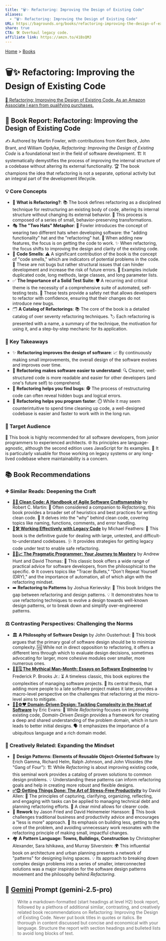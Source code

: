 ```yaml
---
title: "🗑️✨ Refactoring: Improving the Design of Existing Code"
aliases:
  - "🗑️✨ Refactoring: Improving the Design of Existing Code"
URL: https://bagrounds.org/books/refactoring-improving-the-design-of-existing-code
share: true
CTA: 🛠️ Overhaul legacy code.
affiliate link: https://amzn.to/41BsQMJ
---
```

[Home](../index.md) > [Books](./index.md)  
# 🗑️✨ Refactoring: Improving the Design of Existing Code  
[🛒 Refactoring: Improving the Design of Existing Code. As an Amazon Associate I earn from qualifying purchases.](https://amzn.to/41BsQMJ)  
  
## 📖 Book Report: Refactoring: Improving the Design of Existing Code  
  
✍️ Authored by Martin Fowler, with contributions from Kent Beck, John Brant, and William Opdyke, *Refactoring: Improving the Design of Existing Code* is a foundational text in the field of software development. 🏗️ It systematically demystifies the process of improving the internal structure of a codebase without altering its external functionality. 🏆 The book champions the idea that refactoring is not a separate, optional activity but an integral part of the development lifecycle.  
  
### 💡 Core Concepts  
  
* 🔄 **What is Refactoring?**: 📚 The book defines refactoring as a disciplined technique for restructuring an existing body of code, altering its internal structure without changing its external behavior. 🧱 This process is composed of a series of small, behavior-preserving transformations.  
* 🎭 **The "Two Hats" Metaphor**: 🎩 Fowler introduces the concept of wearing two different hats when developing software: the "adding functionality" hat and the "refactoring" hat. 🚀 When adding new features, the focus is on getting the code to work. ✨ When refactoring, the focus shifts to improving the design and clarity of the existing code.  
* 👃 **Code Smells**: ⚠️ A significant contribution of the book is the concept of "code smells," which are indicators of potential problems in the code. 🐛 These are not bugs but rather structural issues that can hinder development and increase the risk of future errors. 📝 Examples include duplicated code, long methods, large classes, and long parameter lists.  
* ✅ **The Importance of a Solid Test Suite**: 🛡️ A recurring and critical theme is the necessity of a comprehensive suite of automated, self-testing tests. 🚦 These tests provide a safety net that allows developers to refactor with confidence, ensuring that their changes do not introduce new bugs.  
* 🗂️ **A Catalog of Refactorings**: 📚 The core of the book is a detailed catalog of over seventy refactoring techniques. 🏷️ Each refactoring is presented with a name, a summary of the technique, the motivation for using it, and a step-by-step mechanic for its application.  
  
### 🔑 Key Takeaways  
  
* ✨ **Refactoring improves the design of software**: 📈 By continuously making small improvements, the overall design of the software evolves and improves over time.  
* 📖 **Refactoring makes software easier to understand**: 🔍 Cleaner, well-structured code is more readable and easier for other developers (and one's future self) to comprehend.  
* 🐞 **Refactoring helps you find bugs**: 🕵️ The process of restructuring code can often reveal hidden bugs and logical errors.  
* 💨 **Refactoring helps you program faster**: ⏱️ While it may seem counterintuitive to spend time cleaning up code, a well-designed codebase is easier and faster to work with in the long run.  
  
### 🎯 Target Audience  
  
🙋 This book is highly recommended for all software developers, from junior programmers to experienced architects. 🌐 Its principles are language-agnostic, although the second edition uses JavaScript for its examples. 👴 It is particularly valuable for those working on legacy systems or any long-lived codebase where maintainability is a concern.  
  
## 📚 Book Recommendations  
  
### ➕ Similar Reads: Deepening the Craft  
  
* **[🧼💾 Clean Code: A Handbook of Agile Software Craftsmanship](./clean-code.md)** by Robert C. Martin: 👯 Often considered a companion to *Refactoring*, this book provides a broader set of heuristics and best practices for writing clean code. 🤔 It delves into the "why" behind clean code, covering topics like naming, functions, comments, and error handling.  
* **[🧱🛠️ Working Effectively with Legacy Code](./working-effectively-with-legacy-code.md)** by Michael Feathers: 📜 This book is the definitive guide for dealing with large, untested, and difficult-to-understand codebases. 🩺 It provides strategies for getting legacy code under test to enable safe refactoring.  
* **[🧑‍💻📈 The Pragmatic Programmer: Your Journey to Mastery](./the-pragmatic-programmer-your-journey-to-mastery.md)** by Andrew Hunt and David Thomas: 🧭 This classic book offers a wide range of practical advice for software developers, from the philosophical to the specific. ⚙️ It covers topics like "Tracer Bullets," "Don't Repeat Yourself (DRY)," and the importance of automation, all of which align with the refactoring mindset.  
* ➡️ **Refactoring to Patterns** by Joshua Kerievsky: 🌉 This book bridges the gap between refactoring and design patterns. 💡 It demonstrates how to use refactoring techniques to evolve a design towards well-known design patterns, or to break down and simplify over-engineered patterns.  
  
### ⚖️ Contrasting Perspectives: Challenging the Norms  
  
* 🏛️ **A Philosophy of Software Design** by John Ousterhout: 🧩 This book argues that the primary goal of software design should be to minimize complexity. 🆚 While not in direct opposition to refactoring, it offers a different lens through which to evaluate design decisions, sometimes advocating for larger, more cohesive modules over smaller, more numerous ones.  
* **[🦄👤🗓️ The Mythical Man-Month: Essays on Software Engineering](./the-mythical-man-month.md)** by Frederick P. Brooks Jr.: ⏳ A timeless classic, this book explores the complexities of managing software projects. 📅 Its central thesis, that adding more people to a late software project makes it later, provides a macro-level perspective on the challenges that refactoring at the micro-level aims to mitigate.  
* **[🧩🧱⚙️❤️ Domain-Driven Design: Tackling Complexity in the Heart of Software](./domain-driven-design.md)** by Eric Evans: 🎯 While *Refactoring* focuses on improving existing code, *Domain-Driven Design* provides a framework for creating a deep and shared understanding of the problem domain, which in turn leads to better initial designs. 🗣️ It emphasizes the importance of a ubiquitous language and a rich domain model.  
  
### 🎨 Creatively Related: Expanding the Mindset  
  
* 📐 **Design Patterns: Elements of Reusable Object-Oriented Software** by Erich Gamma, Richard Helm, Ralph Johnson, and John Vlissides (the "Gang of Four"): 🏗️ While *Refactoring* is about improving existing code, this seminal work provides a catalog of proven solutions to common design problems. 💡 Understanding these patterns can inform refactoring goals and help in creating more robust and flexible designs.  
* **[✅😌 Getting Things Done: The Art of Stress-Free Productivity](./getting-things-done-the-art-of-stress-free-productivity.md)** by David Allen: 🧘 The principles of capturing, clarifying, organizing, reflecting, and engaging with tasks can be applied to managing technical debt and planning refactoring efforts. 🧠 A clear mind allows for clearer code.  
* 🔄 **Rework** by Jason Fried and David Heinemeier Hansson: 🙅 This book challenges traditional business and productivity advice and encourages a "less is more" approach. 🎯 Its emphasis on building less, getting to the core of the problem, and avoiding unnecessary work resonates with the refactoring principle of making small, impactful changes.  
* 🏘️ **A Pattern Language: Towns, Buildings, Construction** by Christopher Alexander, Sara Ishikawa, and Murray Silverstein: 🌍 This influential book on architecture and urban planning presents a network of "patterns" for designing living spaces. 💡 Its approach to breaking down complex design problems into a series of smaller, interconnected solutions was a major inspiration for the software design patterns movement and the philosophy behind *Refactoring*.  
  
## 💬 [Gemini](../software/gemini.md) Prompt (gemini-2.5-pro)  
> Write a markdown-formatted (start headings at level H2) book report, followed by a plethora of additional similar, contrasting, and creatively related book recommendations on Refactoring: Improving the Design of Existing Code. Never put book titles in quotes or italics. Be thorough in content discussed but concise and economical with your language. Structure the report with section headings and bulleted lists to avoid long blocks of text.